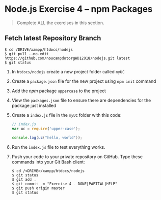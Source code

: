 # Node.js Exercise 4 – npm Packages
		
> Complete ALL the exercises in this section.

## Fetch latest Repository Branch

```
$ cd /DRIVE/xampp/htdocs/nodejs
$ git pull --no-edit https://github.com/noucampdotorgWD12018/nodejs.git latest
$ git status

```

1.	In ``htdocs/nodejs`` create a new project folder called ``myUC``

1.	Create a ``package.json`` file for the new project using ``npm init`` command

1.	Add the *npm* package ``uppercase`` to the project

1.	View the ``packages.json`` file to ensure there are dependencies for the package just installed

1.  Create a ``index.js`` file in the ``myUC`` folder with this code:

    ```javascript
    // index.js
    var uc = require('upper-case');
 
    console.log(uc("hello, world"));
    ```

1.  Run the ``index.js`` file to test everything works.

1.  Push your code to your private repository on GitHub. Type these commands into your Git Bash client:

    ```
    $ cd /<DRIVE>/xampp/htdocs/nodejs
    $ git status
    $ git add .
    $ git commit -m "Exercise 4 - DONE|PARTIAL|HELP"
    $ git push origin master
    $ git status
    ```
